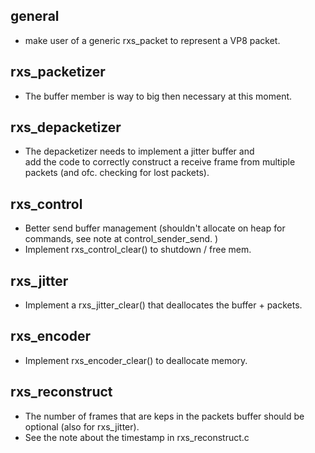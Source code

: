 
        
 general
 -------
 - make user of a generic rxs_packet to represent a VP8 packet. 


 rxs_packetizer
 --------------
 - The buffer member is way to big then necessary at this moment. 


 rxs_depacketizer
 ----------------
 - The depacketizer needs to implement a jitter buffer and      
   add the code to correctly construct a receive frame from 
   multiple packets (and ofc. checking for lost packets).


 rxs_control
 -----------
 - Better send buffer management (shouldn't allocate on heap
   for commands, see note at control_sender_send. )
 - Implement rxs_control_clear() to shutdown / free mem.


 rxs_jitter
 ----------
 - Implement a rxs_jitter_clear() that deallocates the buffer + packets.


 rxs_encoder
 -----------
 - Implement rxs_encoder_clear() to deallocate memory.


 rxs_reconstruct
 ----------------
 - The number of frames that are keps in the packets buffer should
   be optional (also for rxs_jitter).
 - See the note about the timestamp in rxs_reconstruct.c